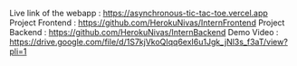 Live link of the webapp : https://asynchronous-tic-tac-toe.vercel.app
Project Frontend : https://github.com/HerokuNivas/InternFrontend
Project Backend  : https://github.com/HerokuNivas/InternBackend
Demo Video       : https://drive.google.com/file/d/1S7kjVkoQIqq6exI6u1Jgk_jNl3s_f3aT/view?pli=1
